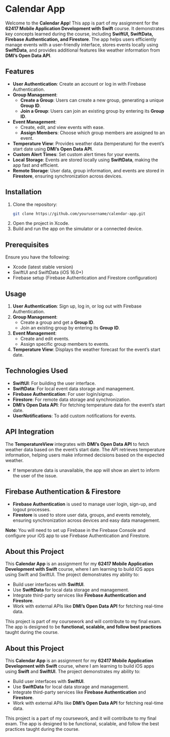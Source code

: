 # Calendar App

Welcome to the **Calendar App**! This app is part of my assignment for the **62417 Mobile Application Development with Swift** course. It demonstrates key concepts learned during the course, including **SwiftUI, SwiftData, Firebase Authentication, and Firestore**. The app helps users efficiently manage events with a user-friendly interface, stores events locally using **SwiftData**, and provides additional features like weather information from **DMI’s Open Data API**.

## Features

- **User Authentication**: Create an account or log in with Firebase Authentication.
- **Group Management**:
  - **Create a Group**: Users can create a new group, generating a unique **Group ID**.
  - **Join a Group**: Users can join an existing group by entering its **Group ID**.
- **Event Management**: 
  - Create, edit, and view events with ease.
  - **Assign Members**: Choose which group members are assigned to an event.
- **Temperature View**: Provides weather data (temperature) for the event’s start date using **DMI’s Open Data API**.
- **Custom Alert Times**: Set custom alert times for your events.
- **Local Storage**: Events are stored locally using **SwiftData**, making the app fast and efficient.
- **Remote Storage**: User data, group information, and events are stored in **Firestore**, ensuring synchronization across devices.

## Installation

1. Clone the repository:
   ```bash
   git clone https://github.com/yourusername/calendar-app.git
   ```
2.	Open the project in Xcode.
3.	Build and run the app on the simulator or a connected device.

## Prerequisites

Ensure you have the following:

- Xcode (latest stable version)
- SwiftUI and SwiftData (iOS 16.0+)
- Firebase setup (Firebase Authentication and Firestore configuration)

## Usage

1. **User Authentication**: Sign up, log in, or log out with Firebase Authentication.
2. **Group Management**:
   - Create a group and get a **Group ID**.
   - Join an existing group by entering its **Group ID**.
3. **Event Management**:
   - Create and edit events.
   - Assign specific group members to events.
4. **Temperature View**: Displays the weather forecast for the event’s start date.

## Technologies Used

- **SwiftUI**: For building the user interface.
- **SwiftData**: For local event data storage and management.
- **Firebase Authentication**: For user login/signup.
- **Firestore**: For remote data storage and synchronization.
- **DMI’s Open Data API**: For fetching temperature data for the event’s start date.
- **UserNotifications**: To add custom notifications for events.

## API Integration

The **TemperatureView** integrates with **DMI’s Open Data API** to fetch weather data based on the event’s start date. The API retrieves temperature information, helping users make informed decisions based on the expected weather.

- If temperature data is unavailable, the app will show an alert to inform the user of the issue.

## Firebase Authentication & Firestore

- **Firebase Authentication** is used to manage user login, sign-up, and logout processes.
- **Firestore** is used to store user data, groups, and events remotely, ensuring synchronization across devices and easy data management.

**Note**: You will need to set up Firebase in the Firebase Console and configure your iOS app to use Firebase Authentication and Firestore.

## About this Project

This **Calendar App** is an assignment for my **62417 Mobile Application Development with Swift** course, where I am learning to build iOS apps using Swift and SwiftUI. The project demonstrates my ability to:

- Build user interfaces with **SwiftUI**.
- Use **SwiftData** for local data storage and management.
- Integrate third-party services like **Firebase Authentication and Firestore**.
- Work with external APIs like **DMI’s Open Data API** for fetching real-time data.

This project is part of my coursework and will contribute to my final exam. The app is designed to be **functional, scalable, and follow best practices** taught during the course.
## About this Project

This **Calendar App** is an assignment for my **62417 Mobile Application Development with Swift** course, where I am learning to build iOS apps using **Swift** and **SwiftUI**. The project demonstrates my ability to:

- Build user interfaces with **SwiftUI**.
- Use **SwiftData** for local data storage and management.
- Integrate third-party services like **Firebase Authentication** and **Firestore**.
- Work with external APIs like **DMI’s Open Data API** for fetching real-time data.

This project is a part of my coursework, and it will contribute to my final exam. The app is designed to be functional, scalable, and follow the best practices taught during the course.
